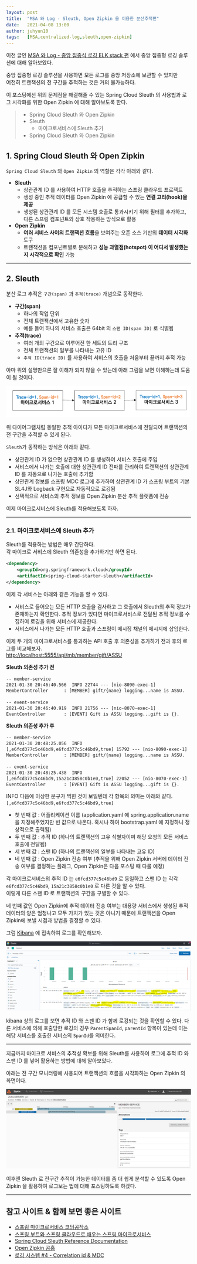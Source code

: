 ```yaml
---
layout: post
title:  "MSA 와 Log - Sleuth, Open Zipkin 을 이용한 분산추적편"
date:   2021-04-08 13:00
author: juhyun10
tags:	[MSA,centralized-log,sleuth,open-zipkin]
---
```


이전 글인 [MSA 와 Log - 중앙 집중식 로깅 ELK stack 편](https://bravenamme.github.io/2021/01/28/elk-stack/) 에서 
중앙 집중형 로깅 솔루션에 대해 알아보았다.

중앙 집중형 로깅 솔루션을 사용하면 모든 로그를 중앙 저장소에 보관할 수 있지만<br />
여전히 트랜잭션의 전 구간을 추적하는 것은 거의 불가능하다.

이 포스팅에선 위의 문제점을 해결해줄 수 있는 Spring Cloud Sleuth 의 사용법과 로그 시각화를 위한 Open Zipkin 에 대해 알아보도록 한다.

>- Spring Cloud Sleuth 와 Open Zipkin 
>- Sleuth
>   - 마이크로서비스에 Sleuth 추가
>- Spring Cloud Sleuth 와 Open Zipkin 

## 1. Spring Cloud Sleuth 와 Open Zipkin 
`Spring Cloud Sleuth` 와 `Open Zipkin` 의 역할은 각각 아래와 같다.

- **Sleuth**
    - 상관관계 ID 를 사용하여 HTTP 호출을 추적하는 스프링 클라우드 프로젝트
    - 생성 중인 추적 데이터를 Open Zipkin 에 공급할 수 있는 **연결 고리(hook)을 제공**
    - 생성된 상관관계 ID 를 모든 시스템 호출로 통과시키기 위해 필터를 추가하고, 다른 스프링 컴포넌트와 상호 작용하는 방식으로 활용
- **Open Zipkin**
    - **여러 서비스 사이의 트랜잭션 흐름**을 보여주는 오픈 소스 기반의 **데이터 시각화** 도구
    - 트랜잭션을 컴포넌트별로 분해하고 **성능 과열점(hotspot) 이 어디서 발생했는지 시각적으로 확인** 가능

---

## 2. Sleuth

분산 로그 추적은 `구간(span)` 과 `추적(trace)` 개념으로 동작한다.

- **구간(span)**
    - 하나의 작업 단위
    - 전체 트랜잭션에서 고유한 숫자
    - 예를 들어 하나의 서비스 호출은 64bit 의 `스팬 ID(span ID)` 로 식별됨  
- **추적(trace)**
    - 여러 개의 구간으로 이루어진 한 세트의 트리 구조
    - 전체 트랜잭션의 일부를 나타내는 고유 ID
    - `추적 ID(trace ID)` 를 사용하여 서비스의 호출을 처음부터 끝까지 추적 가능
    
아마 위의 설명만으론 잘 이해가 되지 않을 수 있는데 아래 그림을 보면 이해하는데 도움이 될 것이다.

![추적 아이디(Trace ID)와 구간 아이디(Span ID)](/files/posts/20210408/trace-spanid.png)

위 다이어그램처럼 동일한 추적 아이디가 모든 마이크로서비스에 전달되어 트랜잭션의 전 구간을 추적할 수 있게 된다.

`Sleuth`가 동작하는 방식은 아래와 같다.

- 상관관계 ID 가 없으면 상관관계 ID 를 생성하여 서비스 호출에 주입
- 서비스에서 나가는 호출에 대한 상관관계 ID 전파를 관리하여 트랜잭션의 상관관계 ID 를 자동으로 나가는 호출에 추가함
- 상관관계 정보를 스프링 MDC 로그에 추가하여 상관관계 ID 가 스프링 부트의 기본 SL4J와 Logback 구현으로 자동적으로 로깅됨
- 선택적으로 서비스의 추적 정보를 Open Zipkin 분산 추적 플랫폼에 전송 

이제 마이크로서비스에 Sleuth를 적용해보도록 하자.

---

### 2.1. 마이크로서비스에 Sleuth 추가

Sleuth를 적용하는 방법은 매우 간단하다.<br />
각 마이크로 서비스에 Sleuth 의존성을 추가하기만 하면 된다.

```xml
<dependency>
    <groupId>org.springframework.cloud</groupId>
    <artifactId>spring-cloud-starter-sleuth</artifactId>
</dependency>
```

이제 각 서비스는 아래와 같은 기능을 할 수 있다.

- 서비스로 들어오는 모든 HTTP 호출을 검사하고 그 호출에서 Sleuth의 추적 정보가 존재하는지 확인한다.
  추적 정보가 있다면 마이크로서비스로 전달된 추적 정보를 수집하여 로깅을 위해 서비스에 제공한다.
- 서비스에서 나가는 모든 HTTP 호출과 스프링이 메시징 채널의 메시지에 삽입한다.

이제 두 개의 마이크로서비스를 통과하는 API 호출 후 의존성을 추가하기 전과 후의 로그를 비교해보자.<br />
[http://localhost:5555/api/mb/member/gift/ASSU](http://localhost:5555/api/mb/member/gift/ASSU)

**Sleuth 의존성 추가 전**
```shell
-- member-service
2021-01-30 20:46:40.566  INFO 22744 --- [nio-8090-exec-1] MemberController      : [MEMBER] gift/{name} logging...name is ASSU.

-- event-service
2021-01-30 20:46:40.919  INFO 21756 --- [nio-8070-exec-1] EventController       : [EVENT] Gift is ASSU logging...gift is {}.
```

**Sleuth 의존성 추가 후**
```shell
-- member-service
2021-01-30 20:48:25.056  INFO [,e6fcd377c5c46bd9,e6fcd377c5c46bd9,true] 15792 --- [nio-8090-exec-1] MemberController      : [MEMBER] gift/{name} logging...name is ASSU.

-- event-service
2021-01-30 20:48:25.438  INFO [,e6fcd377c5c46bd9,15a21c3858c0b1e0,true] 22052 --- [nio-8070-exec-1] EventController       : [EVENT] Gift is ASSU logging...gift is {}.
```

INFO 다음에 이상한 문구가 찍힌 것이 보일텐데 각 항목의 의미는 아래와 같다.
`[,e6fcd377c5c46bd9,e6fcd377c5c46bd9,true]`
- 첫 번째 값 : 어플리케이션 이름 (application.yaml 에 spring.application.name 을 지정해주었지만 빈 값으로 나온다. 혹시나 하여 bootstrap.yaml 에 지정하니 정상적으로 출력됨)
- 두 번째 값 : 추적 ID (하나의 트랜잭션의 고유 식별자이며 해당 요청의 모든 서비스 호출에 전달됨)
- 세 번째 값 : 스팬 ID (하나의 트랜잭션의 일부를 나타내는 고유 ID)
- 네 번째 값 : Open Zipkin 전송 여부 (추적을 위해 Open Zipkin 서버에 데이터 전송 여부를 결정하는 플래그, Open Zipkin은 다음 포스팅 때 다룰 예정)

각 마이크로서비스의 추적 ID 는 `e6fcd377c5c46bd9` 로 동일하고 스팬 ID 는 각각 `e6fcd377c5c46bd9`, `15a21c3858c0b1e0` 로 다른 것을 알 수 있다.<br />
이렇게 다른 스팬 ID 로 트랜잭션의 구간을 구별할 수 있다.

네 번째 값인 Open Zipkin에 추적 데이터 전송 여부는 대용량 서비스에서 생성된 추적 데이터의 양은 엄청나고 모두 가치가 있는 것은 아니기 때문에
트랜잭션을 Open Zipkin에 보낼 시점과 방법을 결정할 수 있다.<br />

그럼 [Kibana](http://localhost:5601/app/) 에 접속하여 로그를 확인해보자.

![Kibana 에서 로그 확인](/files/posts/20210408/kibana.png)

kibana 상의 로그를 보면 추적 ID 와 스팬 ID 가 함께 로깅되는 것을 확인할 수 있다.
다른 서비스에 의해 호출당한 로깅의 경우 `ParentSpanId`, `parentId` 항목이 있는데 이는 해당 서비스를 호출한 서비스의 `SpanId`를 의미한다.

---

지금까지 마이크로 서비스의 추적성 확보를 위해 Sleuth를 사용하여 로그에 추적 ID 와 스팬 ID 를 넣어 활용하는 방법에 대해 알아보았다.

아래는 전 구간 모니터링에 사용되어 트랜잭션의 흐름을 시각화하는 Open Zipkin 의 화면이다. 
 
![Open Zipkin 트랜잭션 분석](/files/posts/20210408/zipkin4.png) 
 
이후엔 Sleuth 로 전구간 추적이 가능한 데이터를 좀 더 쉽게 분석할 수 있도록 Open Zipkin 을 활용하여 로그보는 법에 대해 포스팅하도록 하겠다.

---

## 참고 사이트 & 함께 보면 좋은 사이트
* [스프링 마이크로서비스 코딩공작소](https://thebook.io/006962/)
* [스프링 부트와 스프링 클라우드로 배우는 스프링 마이크로서비스](http://acornpub.co.kr/book/spring-microservices)
* [Spring Cloud Sleuth Reference Documentation](https://docs.spring.io/spring-cloud-sleuth/docs/current-SNAPSHOT/reference/html/)
* [Open Zipkin 공홈](https://zipkin.io/)
* [로깅 시스템 #4 - Correlation id & MDC](https://bcho.tistory.com/1316)


